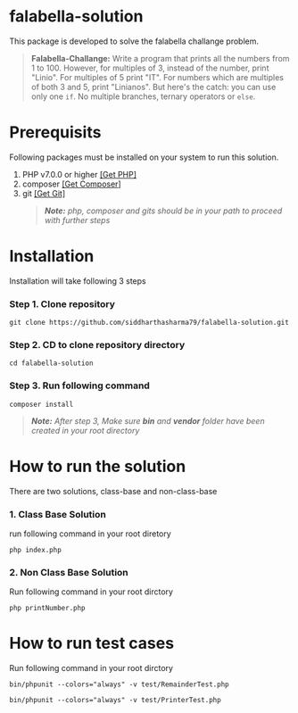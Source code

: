 # falabella-solution

This package is developed to solve the falabella challange problem.

> **Falabella-Challange:** Write a program that prints all the numbers from 1 to 100. However, for multiples of 3, instead of the number, print "Linio". For multiples of 5 print "IT". For numbers which are multiples of both 3 and 5, print "Linianos". But here's the catch: you can use only one `if`. No multiple branches, ternary operators or `else`.

# Prerequisits

Following packages must be installed on your system to run this solution.

1. PHP v7.0.0 or higher [[Get PHP]](https://www.php.net/downloads.php)
2. composer [[Get Composer]](https://getcomposer.org/download/)
3. git [[Get Git]](https://git-scm.com/downloads)
   > _**Note:** php, composer and gits should be in your path to proceed with further steps_

# Installation

Installation will take following 3 steps

### Step 1. Clone repository

```
git clone https://github.com/siddharthasharma79/falabella-solution.git
```

### Step 2. CD to clone repository directory

```
cd falabella-solution
```

### Step 3. Run following command

```
composer install
```

> _**Note:** After step 3, Make sure **bin** and **vendor** folder have been created in your root directory_

# How to run the solution

There are two solutions, class-base and non-class-base

### 1. Class Base Solution

run following command in your root diretory

```
php index.php
```

### 2. Non Class Base Solution

Run following command in your root dirctory

```
php printNumber.php
```

# How to run test cases

Run following command in your root dirctory

```
bin/phpunit --colors="always" -v test/RemainderTest.php
```

```
bin/phpunit --colors="always" -v test/PrinterTest.php
```
